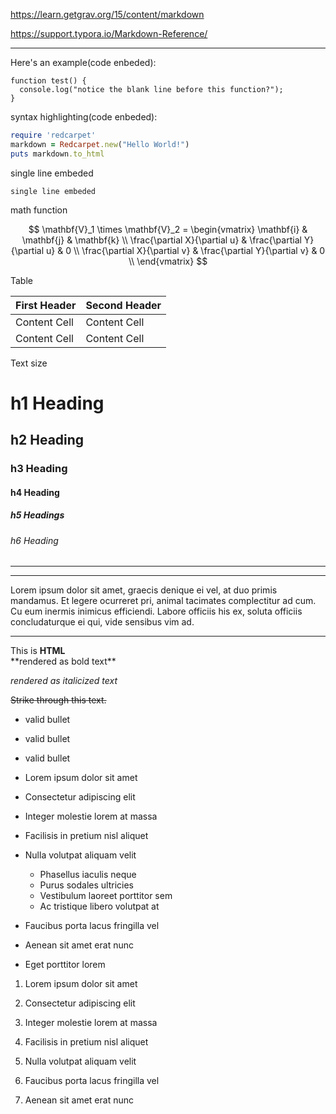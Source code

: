 https://learn.getgrav.org/15/content/markdown

https://support.typora.io/Markdown-Reference/

---
Here's an example(code enbeded):


```     
function test() {
  console.log("notice the blank line before this function?");
}
```



syntax highlighting(code enbeded):
```ruby                     
require 'redcarpet'
markdown = Redcarpet.new("Hello World!")
puts markdown.to_html
```

single line embeded

`single line embeded`


math function

$$
\mathbf{V}_1 \times \mathbf{V}_2 =  \begin{vmatrix}
\mathbf{i} & \mathbf{j} & \mathbf{k} \\
\frac{\partial X}{\partial u} &  \frac{\partial Y}{\partial u} & 0 \\
\frac{\partial X}{\partial v} &  \frac{\partial Y}{\partial v} & 0 \\
\end{vmatrix}
$$

Table

| First Header | Second Header |
| ------------ | ------------- |
| Content Cell | Content Cell  |
| Content Cell | Content Cell  |


Text size

# h1 Heading
## h2 Heading
### h3 Heading
#### h4 Heading
##### h5 Headings
###### h6 Heading
<!--
This is a comment
-->
___
***

Lorem ipsum dolor sit amet, graecis denique ei vel, at duo primis mandamus. Et legere ocurreret pri, animal tacimates complectitur ad cum. Cu eum inermis inimicus efficiendi. Labore officiis his ex, soluta officiis concludaturque ei qui, vide sensibus vim ad.
___
<div class="class">
    This is <b>HTML</b>
</div>
**rendered as bold text**

_rendered as italicized text_

~~Strike through this text.~~

* valid bullet
- valid bullet
+ valid bullet

+ Lorem ipsum dolor sit amet
+ Consectetur adipiscing elit
+ Integer molestie lorem at massa
+ Facilisis in pretium nisl aliquet
+ Nulla volutpat aliquam velit
  - Phasellus iaculis neque
  - Purus sodales ultricies
  - Vestibulum laoreet porttitor sem
  - Ac tristique libero volutpat at
+ Faucibus porta lacus fringilla vel
+ Aenean sit amet erat nunc
+ Eget porttitor lorem

1. Lorem ipsum dolor sit amet

2. Consectetur adipiscing elit

3. Integer molestie lorem at massa

4. Facilisis in pretium nisl aliquet

5. Nulla volutpat aliquam velit

6. Faucibus porta lacus fringilla vel

7. Aenean sit amet erat nunc



   

